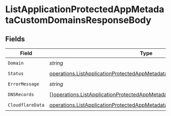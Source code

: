 # ListApplicationProtectedAppMetadataCustomDomainsResponseBody


## Fields

| Field                                                                                                                                                                  | Type                                                                                                                                                                   | Required                                                                                                                                                               | Description                                                                                                                                                            |
| ---------------------------------------------------------------------------------------------------------------------------------------------------------------------- | ---------------------------------------------------------------------------------------------------------------------------------------------------------------------- | ---------------------------------------------------------------------------------------------------------------------------------------------------------------------- | ---------------------------------------------------------------------------------------------------------------------------------------------------------------------- |
| `Domain`                                                                                                                                                               | *string*                                                                                                                                                               | :heavy_check_mark:                                                                                                                                                     | N/A                                                                                                                                                                    |
| `Status`                                                                                                                                                               | [operations.ListApplicationProtectedAppMetadataCustomDomainsStatus](../../models/operations/listapplicationprotectedappmetadatacustomdomainsstatus.md)                 | :heavy_check_mark:                                                                                                                                                     | N/A                                                                                                                                                                    |
| `ErrorMessage`                                                                                                                                                         | *string*                                                                                                                                                               | :heavy_check_mark:                                                                                                                                                     | N/A                                                                                                                                                                    |
| `DNSRecords`                                                                                                                                                           | [][operations.ListApplicationProtectedAppMetadataCustomDomainsDNSRecord](../../models/operations/listapplicationprotectedappmetadatacustomdomainsdnsrecord.md)         | :heavy_check_mark:                                                                                                                                                     | N/A                                                                                                                                                                    |
| `CloudflareData`                                                                                                                                                       | [operations.ListApplicationProtectedAppMetadataCustomDomainsCloudflareData](../../models/operations/listapplicationprotectedappmetadatacustomdomainscloudflaredata.md) | :heavy_check_mark:                                                                                                                                                     | N/A                                                                                                                                                                    |